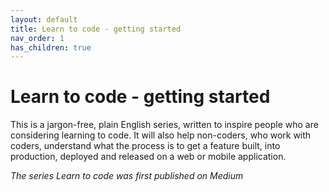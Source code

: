 ```yaml
---
layout: default
title: Learn to code - getting started
nav_order: 1
has_children: true
---
```


# Learn to code - getting started

This is a jargon-free, plain English series, written to inspire people who are considering learning to code.
It will also help non-coders, who work with coders, understand what the process is to get a feature built, into production, deployed and released on a web or mobile application.

_The series Learn to code was first published on Medium_